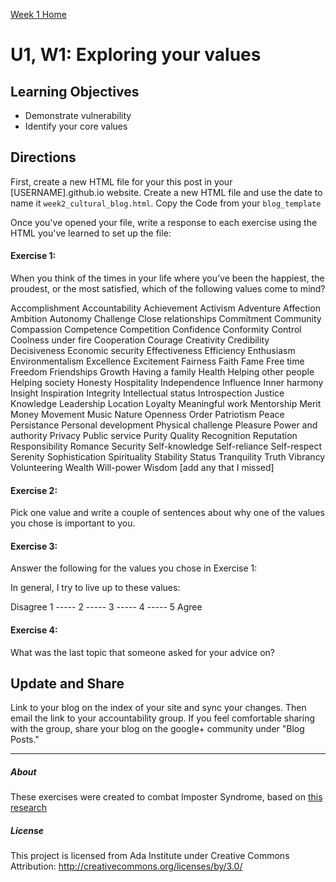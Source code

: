 [Week 1 Home](week_1)

# U1, W1: Exploring your values

## Learning Objectives
- Demonstrate vulnerability 
- Identify your core values

## Directions

First, create a new HTML file for your this post in your [USERNAME].github.io website. Create a new HTML file and use the date to name it `week2_cultural_blog.html`. Copy the Code from your `blog_template`

Once you've opened your file, write a response to each exercise using the HTML you've learned to set up the file: 

#### Exercise 1:

When you think of the times in your life where you’ve been the
happiest, the proudest, or the most satisfied, which of the following
values come to mind?

Accomplishment
Accountability
Achievement
Activism
Adventure
Affection
Ambition
Autonomy
Challenge
Close relationships
Commitment
Community
Compassion
Competence
Competition
Confidence
Conformity
Control
Coolness under fire
Cooperation
Courage
Creativity
Credibility
Decisiveness
Economic security
Effectiveness
Efficiency
Enthusiasm
Environmentalism
Excellence
Excitement
Fairness
Faith
Fame
Free time
Freedom
Friendships
Growth
Having a family
Health
Helping other people
Helping society
Honesty
Hospitality
Independence
Influence
Inner harmony
Insight
Inspiration
Integrity
Intellectual status
Introspection
Justice
Knowledge
Leadership
Location
Loyalty
Meaningful work
Mentorship
Merit
Money
Movement
Music
Nature
Openness
Order
Patriotism
Peace
Persistance
Personal development
Physical challenge
Pleasure
Power and authority
Privacy
Public service
Purity
Quality
Recognition
Reputation
Responsibility
Romance
Security
Self-knowledge
Self-reliance
Self-respect
Serenity
Sophistication
Spirituality
Stability
Status
Tranquility
Truth
Vibrancy
Volunteering
Wealth
Will-power
Wisdom
[add any that I missed]



#### Exercise 2:

Pick one value and write a couple of sentences about why one of the values you chose is important to you.



#### Exercise 3:

Answer the following for the values you chose in Exercise 1:

In general, I try to live up to these values:

Disagree 1 ----- 2 ----- 3 ----- 4 ----- 5 Agree



#### Exercise 4:

What was the last topic that someone asked for your advice on?


## Update and Share
Link to your blog on the index of your site and sync your changes. Then email the link to your accountability group.
If you feel comfortable sharing with the group, share your blog on the google+ community under "Blog Posts."

<hr>

##### About
These exercises were created to combat Imposter Syndrome, based on [this research](http://blogs.discovermagazine.com/notrocketscience/2010/11/25/15-minute-writing-exercise-closes-the-gender-gap-in-university-level-physics/#.Uynq1a1dUYM)

##### License
This project is licensed from Ada Institute under Creative Commons Attribution:
http://creativecommons.org/licenses/by/3.0/


